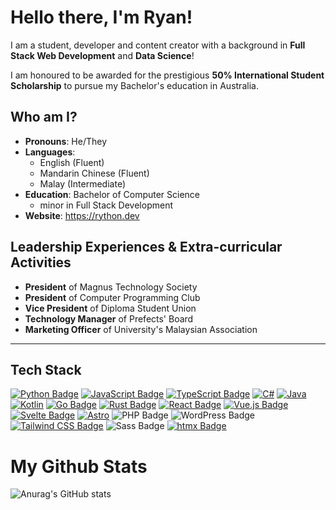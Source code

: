 # Hello there, I'm Ryan!

I am a student, developer and content creator with a background in **Full Stack Web Development** and **Data Science**!

I am honoured to be awarded for the prestigious **50% International Student Scholarship** to pursue my Bachelor's education in Australia.

## Who am I?

-    **Pronouns**: He/They
-    **Languages**: 
     -    English (Fluent)
     -    Mandarin Chinese (Fluent)
     -    Malay (Intermediate)
-    **Education**: Bachelor of Computer Science 
     -    minor in Full Stack Development
-    **Website**: https://rython.dev

## Leadership Experiences & Extra-curricular Activities

- **President** of Magnus Technology Society
- **President** of Computer Programming Club
- **Vice President** of Diploma Student Union
- **Technology Manager** of Prefects' Board
- **Marketing Officer** of University's Malaysian Association

---

<!-- https://github.com/Ileriayo/markdown-badges -->

## Tech Stack

[![Python Badge](https://img.shields.io/badge/Python-3776AB?logo=python&logoColor=fff&style=for-the-badge)](https://github.com/liyunze-coding/TwitchPlaysX)
[![JavaScript Badge](https://img.shields.io/badge/JavaScript-F7DF1E?logo=javascript&logoColor=000&style=for-the-badge)](https://github.com/liyunze-coding/Chat-Task-Tic-Overlay-Infinity)
[![TypeScript Badge](https://img.shields.io/badge/TypeScript-3178C6?logo=typescript&logoColor=fff&style=for-the-badge)](https://github.com/liyunze-coding/wnrs)
[![C#](https://img.shields.io/badge/c%23-%23239120.svg?style=for-the-badge&logo=csharp&logoColor=white)](https://github.com/liyunze-coding/AdventOfCode_2024)
[![Java](https://img.shields.io/badge/java-%23ED8B00.svg?style=for-the-badge&logo=openjdk&logoColor=white)](https://github.com/liyunze-coding/unit-converter-app)
[![Kotlin](https://img.shields.io/badge/kotlin-%237F52FF.svg?style=for-the-badge&logo=kotlin&logoColor=white)](https://github.com/liyunze-coding/LLM_Quiz_App)
[![Go Badge](https://img.shields.io/badge/Go-00ADD8?logo=go&logoColor=fff&style=for-the-badge)](https://github.com/liyunze-coding/Go-HTMX-template)
[![Rust Badge](https://img.shields.io/badge/Rust-000?logo=rust&logoColor=fff&style=for-the-badge)](https://github.com/liyunze-coding/lorem-ipsum-app)
[![React Badge](https://img.shields.io/badge/React-61DAFB?logo=react&logoColor=000&style=for-the-badge)](https://github.com/liyunze-coding/wnrs)
[![Vue.js Badge](https://img.shields.io/badge/Vue.js-4FC08D?logo=vuedotjs&logoColor=fff&style=for-the-badge)](https://github.com/liyunze-coding/ProductiVue)
[![Svelte Badge](https://img.shields.io/badge/Svelte-FF3E00?logo=svelte&logoColor=fff&style=for-the-badge)](https://github.com/liyunze-coding/game-of-pi)
[![Astro](https://img.shields.io/badge/astro-%232C2052.svg?style=for-the-badge&logo=astro&logoColor=white)](https://github.com/liyunze-coding/RythonDev)
![PHP Badge](https://img.shields.io/badge/PHP-777BB4?logo=php&logoColor=fff&style=for-the-badge)
![WordPress Badge](https://img.shields.io/badge/WordPress-21759B?logo=wordpress&logoColor=fff&style=for-the-badge)
[![Tailwind CSS Badge](https://img.shields.io/badge/Tailwind%20CSS-06B6D4?logo=tailwindcss&logoColor=fff&style=for-the-badge)](https://rython.dev/)
![Sass Badge](https://img.shields.io/badge/Sass-C69?logo=sass&logoColor=fff&style=for-the-badge)
[![htmx Badge](https://img.shields.io/badge/htmx-36C?logo=htmx&logoColor=fff&style=for-the-badge)](https://github.com/liyunze-coding/Go-HTMX-template)

# My Github Stats

![Anurag's GitHub stats](https://github-readme-stats.vercel.app/api?username=liyunze-coding&hide_rank=false&include_all_commits=false&hide=issues&theme=tokyonight)